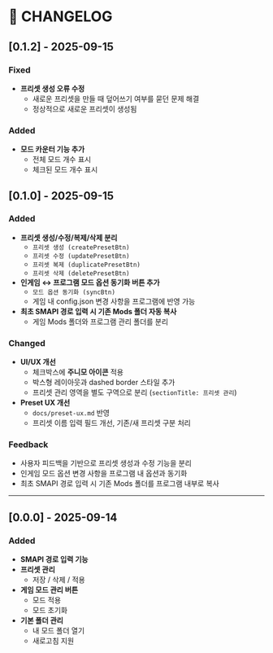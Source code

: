 # 📜 CHANGELOG

## [0.1.2] - 2025-09-15

### Fixed

- **프리셋 생성 오류 수정**
  - 새로운 프리셋을 만들 때 덮어쓰기 여부를 묻던 문제 해결
  - 정상적으로 새로운 프리셋이 생성됨

### Added

- **모드 카운터 기능 추가**
  - 전체 모드 개수 표시
  - 체크된 모드 개수 표시

## [0.1.0] - 2025-09-15

### Added

- **프리셋 생성/수정/복제/삭제 분리**
  - `프리셋 생성 (createPresetBtn)`
  - `프리셋 수정 (updatePresetBtn)`
  - `프리셋 복제 (duplicatePresetBtn)`
  - `프리셋 삭제 (deletePresetBtn)`
- **인게임 ↔ 프로그램 모드 옵션 동기화 버튼 추가**
  - `모드 옵션 동기화 (syncBtn)`
  - 게임 내 config.json 변경 사항을 프로그램에 반영 가능
- **최초 SMAPI 경로 입력 시 기존 Mods 폴더 자동 복사**
  - 게임 Mods 폴더와 프로그램 관리 폴더를 분리

### Changed

- **UI/UX 개선**
  - 체크박스에 **주니모 아이콘** 적용
  - 박스형 레이아웃과 dashed border 스타일 추가
  - 프리셋 관리 영역을 별도 구역으로 분리 (`sectionTitle: 프리셋 관리`)
- **Preset UX 개선**
  - `docs/preset-ux.md` 반영
  - 프리셋 이름 입력 필드 개선, 기존/새 프리셋 구분 처리

### Feedback

- 사용자 피드백을 기반으로 프리셋 생성과 수정 기능을 분리
- 인게임 모드 옵션 변경 사항을 프로그램 내 옵션과 동기화
- 최초 SMAPI 경로 입력 시 기존 Mods 폴더를 프로그램 내부로 복사

---

## [0.0.0] - 2025-09-14

### Added

- **SMAPI 경로 입력 기능**
- **프리셋 관리**
  - 저장 / 삭제 / 적용
- **게임 모드 관리 버튼**
  - 모드 적용
  - 모드 초기화
- **기본 폴더 관리**
  - 내 모드 폴더 열기
  - 새로고침 지원
